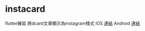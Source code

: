 # instacard
flutter練習
將dcard文章顯示為instagram樣式
IOS [連結](https://apps.apple.com/tw/app/instacard/id1559682103#?platform=iphone)
Android [連結](https://play.google.com/store/apps/details?id=com.tw.ichibanbox&hl=zh_TW&gl=US)

